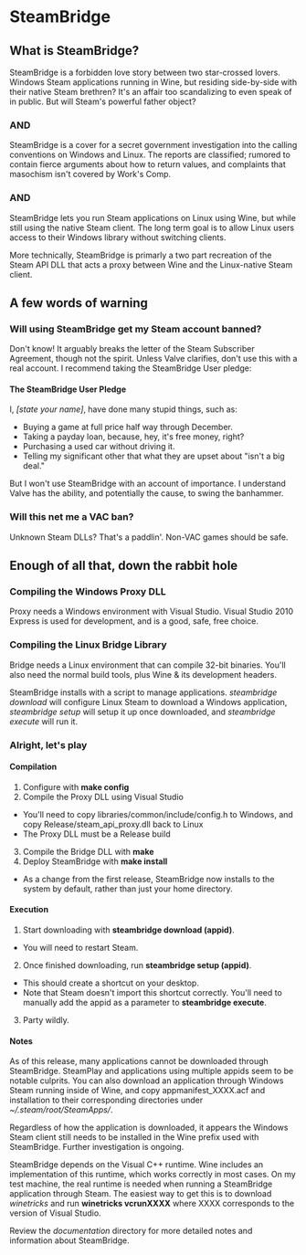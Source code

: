 # SteamBridge

## What is SteamBridge?

SteamBridge is a forbidden love story between two star-crossed lovers.
Windows Steam applications running in Wine, but residing side-by-side
with their native Steam brethren?  It's an affair too scandalizing to
even speak of in public.  But will Steam's powerful father object?

### AND

SteamBridge is a cover for a secret government investigation into the
calling conventions on Windows and Linux.  The reports are classified;
rumored to contain fierce arguments about how to return values, and
complaints that masochism isn't covered by Work's Comp.

### AND

SteamBridge lets you run Steam applications on Linux using Wine, but
while still using the native Steam client.  The long term goal is to allow
Linux users access to their Windows library without switching clients.

More technically, SteamBridge is primarly a two part recreation of
the Steam API DLL that acts a proxy between Wine and the Linux-native
Steam client.

## A few words of warning

### Will using SteamBridge get my Steam account banned?

Don't know!  It arguably breaks the letter of the Steam Subscriber
Agreement, though not the spirit.  Unless Valve clarifies, don't use
this with a real account.  I recommend taking the SteamBridge User pledge:

#### The SteamBridge User Pledge

I, *[state your name]*, have done many stupid things, such as:

* Buying a game at full price half way through December.
* Taking a payday loan, because, hey, it's free money, right?
* Purchasing a used car without driving it.
* Telling my significant other that what they are upset about "isn't a
  big deal."

But I won't use SteamBridge with an account of importance.  I understand
Valve has the ability, and potentially the cause, to swing the banhammer.

### Will this net me a VAC ban?

Unknown Steam DLLs?  That's a paddlin'.  Non-VAC games should be safe.

## Enough of all that, down the rabbit hole

### Compiling the Windows Proxy DLL

Proxy needs a Windows environment with Visual Studio.  Visual Studio
2010 Express is used for development, and is a good, safe, free choice.

### Compiling the Linux Bridge Library

Bridge needs a Linux environment that can compile 32-bit binaries.  You'll
also need the normal build tools, plus Wine & its development headers.

SteamBridge installs with a script to manage applications.  *steambridge
download* will configure Linux Steam to download a Windows application,
*steambridge setup* will setup it up once downloaded, and *steambridge
execute* will run it.

### Alright, let's play

#### Compilation

1. Configure with **make config**
2. Compile the Proxy DLL using Visual Studio
  * You'll need to copy libraries/common/include/config.h to Windows,
    and copy Release/steam\_api\_proxy.dll back to Linux
  * The Proxy DLL must be a Release build
3. Compile the Bridge DLL with **make**
4. Deploy SteamBridge with **make install**
  * As a change from the first release, SteamBridge now installs to the
    system by default, rather than just your home directory.

#### Execution

1. Start downloading with **steambridge download (appid)**.
  * You will need to restart Steam.
2. Once finished downloading, run **steambridge setup (appid)**.
  * This should create a shortcut on your desktop.
  * Note that Steam doesn't import this shortcut correctly.  You'll need
    to manually add the appid as a parameter to **steambridge execute**.
3. Party wildly.

#### Notes

As of this release, many applications cannot be downloaded through
SteamBridge.  SteamPlay and applications using multiple appids seem
to be notable culprits.  You can also download an application through
Windows Steam running inside of Wine, and copy appmanifest\_XXXX.acf
and installation to their corresponding directories under
*~/.steam/root/SteamApps/*.

Regardless of how the application is downloaded, it appears the Windows
Steam client still needs to be installed in the Wine prefix used with
SteamBridge.  Further investigation is ongoing.

SteamBridge depends on the Visual C++ runtime.  Wine includes an
implementation of this runtime, which works correctly in most cases.
On my test machine, the real runtime is needed when running a SteamBridge
application through Steam.  The easiest way to get this is to download
*winetricks* and run **winetricks vcrunXXXX** where XXXX corresponds to
the version of Visual Studio.

Review the *documentation* directory for more detailed notes and
information about SteamBridge.

